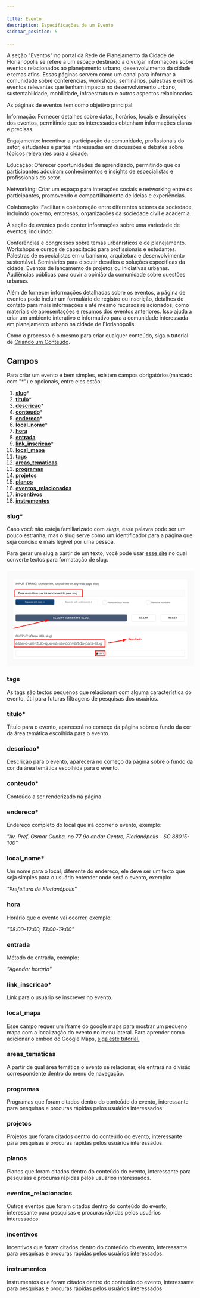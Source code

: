 ```yaml
---

title: Evento
description: Especificações de um Evento
sidebar_position: 5

---
```


A seção "Eventos" no portal da Rede de Planejamento da Cidade de Florianópolis se refere a um espaço destinado a divulgar informações sobre eventos relacionados ao planejamento urbano, desenvolvimento da cidade e temas afins. Essas páginas servem como um canal para informar a comunidade sobre conferências, workshops, seminários, palestras e outros eventos relevantes que tenham impacto no desenvolvimento urbano, sustentabilidade, mobilidade, infraestrutura e outros aspectos relacionados.

As páginas de eventos tem como objetivo principal:

Informação: Fornecer detalhes sobre datas, horários, locais e descrições dos eventos, permitindo que os interessados obtenham informações claras e precisas.

Engajamento: Incentivar a participação da comunidade, profissionais do setor, estudantes e partes interessadas em discussões e debates sobre tópicos relevantes para a cidade.

Educação: Oferecer oportunidades de aprendizado, permitindo que os participantes adquiram conhecimentos e insights de especialistas e profissionais do setor.

Networking: Criar um espaço para interações sociais e networking entre os participantes, promovendo o compartilhamento de ideias e experiências.

Colaboração: Facilitar a colaboração entre diferentes setores da sociedade, incluindo governo, empresas, organizações da sociedade civil e academia.

A seção de eventos pode conter informações sobre uma variedade de eventos, incluindo:

Conferências e congressos sobre temas urbanísticos e de planejamento.
Workshops e cursos de capacitação para profissionais e estudantes.
Palestras de especialistas em urbanismo, arquitetura e desenvolvimento sustentável.
Seminários para discutir desafios e soluções específicas da cidade.
Eventos de lançamento de projetos ou iniciativas urbanas.
Audiências públicas para ouvir a opinião da comunidade sobre questões urbanas.

Além de fornecer informações detalhadas sobre os eventos, a página de eventos pode incluir um formulário de registro ou inscrição, detalhes de contato para mais informações e até mesmo recursos relacionados, como materiais de apresentações e resumos dos eventos anteriores. Isso ajuda a criar um ambiente interativo e informativo para a comunidade interessada em planejamento urbano na cidade de Florianópolis.

Como o processo é o mesmo para criar qualquer conteúdo, siga o tutorial de [Criando um Conteúdo](/docs/gestao-de-conteudo/guias/criando.md).

## Campos

Para criar um evento é bem simples, existem campos obrigatórios(marcado com "*") e opcionais, entre eles estão:


1. [__slug__](#slug)*
2. [__titulo__](#titulo)*
3. [__descricao__](#descricao)*
4. [__conteudo__](#conteudo)*
5. [__endereco__](#endereco)*
6. [__local_nome__](#local_nome)*
7. [__hora__](#hora)
8. [__entrada__](#entrada)
9. [__link_inscricao__](#link_inscricao)*
10. [__local_mapa__](#local_mapa)
11. [__tags__](#tags)
12. [__areas_tematicas__](#areas_tematicas)
13. [__programas__](#programas)
14. [__projetos__](#projetos)
15. [__planos__](#planos)
16. [__eventos_relacionados__](#eventos_relacionados)
17. [__incentivos__](#incentivos)
18. [__instrumentos__](#instrumentos)

### slug*

Caso você não esteja familiarizado com _slugs_, essa palavra pode ser um pouco estranha, mas o slug serve como um identificador para a página que seja conciso e mais legível por uma pessoa.

Para gerar um slug a partir de um texto, você pode usar [esse site](https://slugify.online/) no qual converte textos para formatação de slug.

![Alt](images/generating-slug.png)

### tags

As tags são textos pequenos que relacionam com alguma característica do evento, útil para futuras filtragens de pesquisas dos usuários.

### titulo*

Título para o evento, aparecerá no começo da página sobre o fundo da cor da área temática escolhida para o evento.

### descricao*

Descrição para o evento, aparecerá no começo da página sobre o fundo da cor da área temática escolhida para o evento.

### conteudo*

Conteúdo a ser renderizado na página.

### endereco*

Endereço completo do local que irá ocorrer o evento, exemplo:

_"Av. Pref. Osmar Cunha, no 77 9o andar Centro, Florianópolis - SC 88015-100"_

### local_nome*

Um nome para o local, diferente do endereço, ele deve ser um texto que seja simples para o usuário entender onde será o evento, exemplo:

_"Prefeitura de Florianópolis"_

### hora

Horário que o evento vai ocorrer, exemplo:

_"08:00-12:00, 13:00-19:00"_

### entrada

Método de entrada, exemplo:

_"Agendar horário"_

### link_inscricao*

Link para o usuário se inscrever no evento.

### local_mapa

Esse campo requer um iframe do google maps para mostrar um pequeno mapa com a localização do evento no menu lateral. Para aprender como adicionar o embed do Google Maps, [siga este tutorial.](/docs/gestao-de-conteudo/guias/google-maps-embed.md)

### areas_tematicas

A partir de qual área temática o evento se relacionar, ele entrará na divisão correspondente dentro do menu de navegação.

### programas

Programas que foram citados dentro do conteúdo do evento, interessante para pesquisas e procuras rápidas pelos usuários interessados.

### projetos

Projetos que foram citados dentro do conteúdo do evento, interessante para pesquisas e procuras rápidas pelos usuários interessados.

### planos

Planos que foram citados dentro do conteúdo do evento, interessante para pesquisas e procuras rápidas pelos usuários interessados.

### eventos_relacionados

Outros eventos que foram citados dentro do conteúdo do evento, interessante para pesquisas e procuras rápidas pelos usuários interessados.

### incentivos

Incentivos que foram citados dentro do conteúdo do evento, interessante para pesquisas e procuras rápidas pelos usuários interessados.

### instrumentos

Instrumentos que foram citados dentro do conteúdo do evento, interessante para pesquisas e procuras rápidas pelos usuários interessados.
